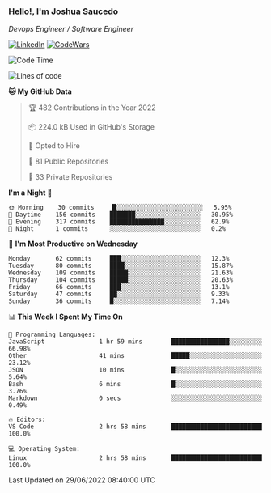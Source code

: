 ### Hello!, I'm Joshua Saucedo
*Devops Engineer / Software Engineer*  

[![LinkedIn](https://img.shields.io/badge/LinkedIn-0073b1?logo=linkedin&style=flat-square&logoColor=white)](https://www.linkedin.com/in/joshua-nathanael-saucedo-uriarte-bb0336169/)
[![CodeWars](https://www.codewars.com/users/joshuansu0897/badges/micro)](https://www.codewars.com/users/joshuansu0897)

<!--START_SECTION:waka-->
![Code Time](http://img.shields.io/badge/Code%20Time-0%20secs-blue)

![Lines of code](https://img.shields.io/badge/From%20Hello%20World%20I%27ve%20Written-2%20Million%20lines%20of%20code-blue)

**🐱 My GitHub Data** 

> 🏆 482 Contributions in the Year 2022
 > 
> 📦 224.0 kB Used in GitHub's Storage 
 > 
> 💼 Opted to Hire
 > 
> 📜 81 Public Repositories 
 > 
> 🔑 33 Private Repositories  
 > 
**I'm a Night 🦉** 

```text
🌞 Morning    30 commits     █░░░░░░░░░░░░░░░░░░░░░░░░   5.95% 
🌆 Daytime    156 commits    ███████░░░░░░░░░░░░░░░░░░   30.95% 
🌃 Evening    317 commits    ███████████████░░░░░░░░░░   62.9% 
🌙 Night      1 commits      ░░░░░░░░░░░░░░░░░░░░░░░░░   0.2%

```
📅 **I'm Most Productive on Wednesday** 

```text
Monday       62 commits     ███░░░░░░░░░░░░░░░░░░░░░░   12.3% 
Tuesday      80 commits     ████░░░░░░░░░░░░░░░░░░░░░   15.87% 
Wednesday    109 commits    █████░░░░░░░░░░░░░░░░░░░░   21.63% 
Thursday     104 commits    █████░░░░░░░░░░░░░░░░░░░░   20.63% 
Friday       66 commits     ███░░░░░░░░░░░░░░░░░░░░░░   13.1% 
Saturday     47 commits     ██░░░░░░░░░░░░░░░░░░░░░░░   9.33% 
Sunday       36 commits     █░░░░░░░░░░░░░░░░░░░░░░░░   7.14%

```


📊 **This Week I Spent My Time On** 

```text
💬 Programming Languages: 
JavaScript               1 hr 59 mins        ████████████████░░░░░░░░░   66.98% 
Other                    41 mins             █████░░░░░░░░░░░░░░░░░░░░   23.12% 
JSON                     10 mins             █░░░░░░░░░░░░░░░░░░░░░░░░   5.64% 
Bash                     6 mins              █░░░░░░░░░░░░░░░░░░░░░░░░   3.76% 
Markdown                 0 secs              ░░░░░░░░░░░░░░░░░░░░░░░░░   0.49%

🔥 Editors: 
VS Code                  2 hrs 58 mins       █████████████████████████   100.0%

💻 Operating System: 
Linux                    2 hrs 58 mins       █████████████████████████   100.0%

```


 Last Updated on 29/06/2022 08:40:00 UTC
<!--END_SECTION:waka-->
